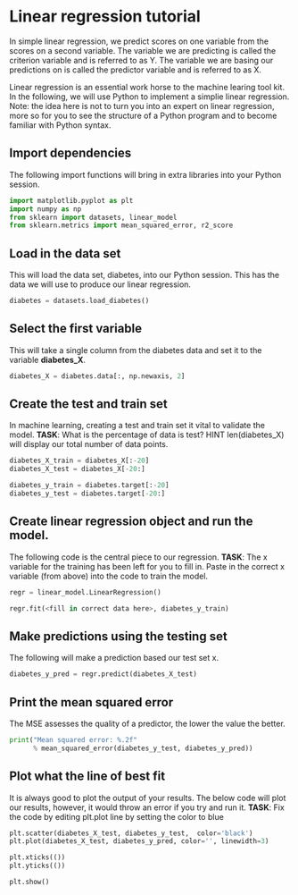 # Linear regression tutorial
In simple linear regression, we predict scores on one variable from the scores on a second variable. The variable we are predicting is called the criterion variable and is referred to as Y. The variable we are basing our predictions on is called the predictor variable and is referred to as X. 

Linear regression is an essential work horse to the machine learing tool kit. In the following, we will use Python to implement a simplie linear regression. Note: the idea here is not to turn you into an expert on linear regression, more so for you to see the structure of a Python program and to become familiar with Python syntax.

## Import dependencies 
The following import functions will bring in extra libraries into your Python session.
```python
import matplotlib.pyplot as plt
import numpy as np
from sklearn import datasets, linear_model
from sklearn.metrics import mean_squared_error, r2_score
```

## Load in the data set
This will load the data set, diabetes, into our Python session. This has the data we will use to produce our linear regression.
``` python
diabetes = datasets.load_diabetes()
```

## Select the first variable
This will take a single column from the diabetes data and set it to the variable **diabetes_X**.
``` python
diabetes_X = diabetes.data[:, np.newaxis, 2]
```

## Create the test and train set
In machine learning, creating a test and train set it vital to validate the model.
**TASK**: What is the percentage of data is test?
HINT len(diabetes_X) will display our total number of data points. 
```python
diabetes_X_train = diabetes_X[:-20]
diabetes_X_test = diabetes_X[-20:]

diabetes_y_train = diabetes.target[:-20]
diabetes_y_test = diabetes.target[-20:]
```


## Create linear regression object and run the model. 
The following code is the central piece to our regression. 
**TASK**: The x variable for the training has been left for you to fill in. Paste in the correct x variable (from above) into the code to train the model.
```python
regr = linear_model.LinearRegression()

regr.fit(<fill in correct data here>, diabetes_y_train)
```

## Make predictions using the testing set
The following will make a prediction based our test set x. 
```python
diabetes_y_pred = regr.predict(diabetes_X_test)
```

## Print the mean squared error
The MSE assesses the quality of a predictor, the lower the value the better. 
```python
print("Mean squared error: %.2f"
      % mean_squared_error(diabetes_y_test, diabetes_y_pred))
```      

## Plot what the line of best fit
It is always good to plot the output of your results. The below code will plot our results, however, it would throw an error if you try and run it. 
**TASK**: Fix the code by editing plt.plot line by setting the color to blue
```python
plt.scatter(diabetes_X_test, diabetes_y_test,  color='black')
plt.plot(diabetes_X_test, diabetes_y_pred, color='', linewidth=3)

plt.xticks(())
plt.yticks(())

plt.show()
```

